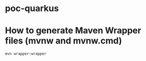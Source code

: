 # poc-quarkus

# How to generate Maven Wrapper files (mvnw and mvnw.cmd) 
```
mvn wrapper:wrapper
```
